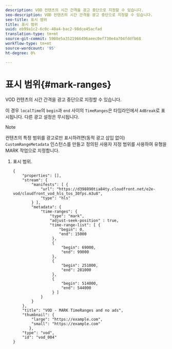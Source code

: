 ```yaml
---
description: VOD 컨텐츠의 시간 간격을 광고 중단으로 지정할 수 있습니다.
seo-description: VOD 컨텐츠의 시간 간격을 광고 중단으로 지정할 수 있습니다.
seo-title: 표시 범위
title: 표시 범위
uuid: eb99a1c2-6c0c-40a4-bac2-98dce45acfad
translation-type: tm+mt
source-git-commit: 5908e5a3521966496aeec0ef730e4a704fddfb68
workflow-type: tm+mt
source-wordcount: '95'
ht-degree: 0%

---
```



# 표시 범위{#mark-ranges}

VOD 컨텐츠의 시간 간격을 광고 중단으로 지정할 수 있습니다.

이 경우 `localTime`의 `begin`과 `end` 사이의 `TimeRanges`은 타임라인에서 `AdBreak`로 표시됩니다. 다른 광고 설정은 무시됩니다.

>[!NOTE]
>
>컨텐츠의 특정 범위를 광고로만 표시하려면(동적 광고 삽입 없이) `CustomRangeMetadata` 인스턴스를 만들고 정의된 사용자 지정 범위를 사용하여 유형을 MARK 작업으로 지정합니다.

1. 표시 범위.

   ```
   {   
       "properties": [],
       "stream": {
           "manifests": [ {
               "url": "https://d398890tia84ty.cloudfront.net/e2e-vod/cloudfront_vod_hls_tos_30fps.m3u8",
               "type": "hls"
           } ],
           "metadata": {
               "time-ranges": {
                   "type": "mark",
                   "adjust-seek-position" : true,   
                   "time-range-list": [ {
                       "begin": 0,
                       "end": 15000
                    },
                    {
                        "begin": 69000,
                        "end": 99000
                    },
                    {
                        "begin": 251000,
                        "end": 281000
                    },
                    {
                        "begin": 514000,
                        "end": 544000
                    } ]
               }
           }           
       },   
       "title": "VOD - MARK TimeRanges and no ads",
       "thumbnail": {
           "large": "https://example.com",
           "small": "https://example.com"
          },
       "type": "vod",
       "id": "vod_004"
   }
   ```

